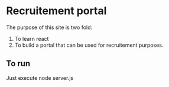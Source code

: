 # Recruitement portal

The purpose of this site is two fold:
1) To learn react
2) To build a portal that can be used for recruitement purposes.

## To run
Just execute node server.js
